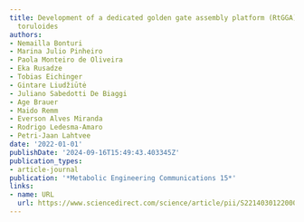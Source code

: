 ```yaml
---
title: Development of a dedicated golden gate assembly platform (RtGGA) for Rhodotorula
  toruloides
authors:
- Nemailla Bonturi
- Marina Julio Pinheiro
- Paola Monteiro de Oliveira
- Eka Rusadze
- Tobias Eichinger
- Gintare Liudžiūtė
- Juliano Sabedotti De Biaggi
- Age Brauer
- Maido Remm
- Everson Alves Miranda
- Rodrigo Ledesma-Amaro
- Petri-Jaan Lahtvee
date: '2022-01-01'
publishDate: '2024-09-16T15:49:43.403345Z'
publication_types:
- article-journal
publication: '*Metabolic Engineering Communications 15*'
links:
- name: URL
  url: https://www.sciencedirect.com/science/article/pii/S2214030122000098
---
```

